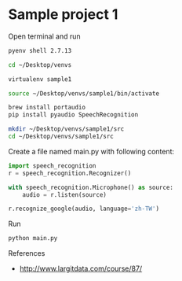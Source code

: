 # Sample project 1

Open terminal and run

```bash
pyenv shell 2.7.13

cd ~/Desktop/venvs

virtualenv sample1

source ~/Desktop/venvs/sample1/bin/activate

brew install portaudio
pip install pyaudio SpeechRecognition

mkdir ~/Desktop/venvs/sample1/src
cd ~/Desktop/venvs/sample1/src
```

Create a file named main.py with following content:

```py
import speech_recognition
r = speech_recognition.Recognizer()

with speech_recognition.Microphone() as source:
    audio = r.listen(source)

r.recognize_google(audio, language='zh-TW')
```

Run

```bash
python main.py
```

References

* http://www.largitdata.com/course/87/
